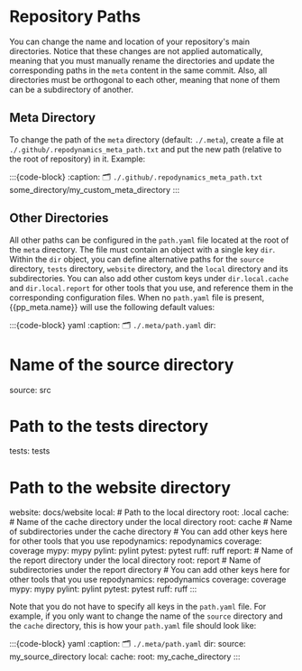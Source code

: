 # Repository Paths
You can change the name and location of your repository's main directories.
Notice that these changes are not applied automatically, meaning that you must manually
rename the directories and update the corresponding paths in the `meta` content in the same commit.
Also, all directories must be orthogonal to each other, meaning that none of them can be a subdirectory
of another.


## Meta Directory
To change the path of the `meta` directory (default: `./.meta`),
create a file at `./.github/.repodynamics_meta_path.txt`
and put the new path (relative to the root of repository) in it.
Example:

:::{code-block}
:caption: 🗂 `./.github/.repodynamics_meta_path.txt`
some_directory/my_custom_meta_directory
:::


## Other Directories
All other paths can be configured in the `path.yaml` file located at the root of the `meta` directory.
The file must contain an object with a single key `dir`.
Within the `dir` object, you can define alternative paths for the `source` directory,
`tests` directory, `website` directory, and the `local` directory and its subdirectories.
You can also add other custom keys under `dir.local.cache` and `dir.local.report`
for other tools that you use, and reference them in the corresponding configuration files.
When no `path.yaml` file is present, {{pp_meta.name}} will use the following default values:

:::{code-block} yaml
:caption: 🗂 `./.meta/path.yaml`
dir:
  # Name of the source directory
  source: src
  # Path to the tests directory
  tests: tests
  # Path to the website directory
  website: docs/website
  local:
    # Path to the local directory
    root: .local
    cache:
      # Name of the cache directory under the local directory
      root: cache
      # Name of subdirectories under the cache directory
      # You can add other keys here for other tools that you use
      repodynamics: repodynamics
      coverage: coverage
      mypy: mypy
      pylint: pylint
      pytest: pytest
      ruff: ruff
    report:
      # Name of the report directory under the local directory
      root: report
      # Name of subdirectories under the report directory
      # You can add other keys here for other tools that you use
      repodynamics: repodynamics
      coverage: coverage
      mypy: mypy
      pylint: pylint
      pytest: pytest
      ruff: ruff
:::

Note that you do not have to specify all keys in the `path.yaml` file.
For example, if you only want to change the name of the `source` directory and the `cache` directory,
this is how your `path.yaml` file should look like:

:::{code-block} yaml
:caption: 🗂 `./.meta/path.yaml`
dir:
  source: my_source_directory
  local:
    cache:
      root: my_cache_directory
:::
